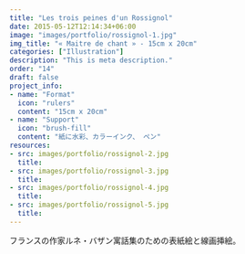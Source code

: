 ```yaml
---
title: "Les trois peines d'un Rossignol"
date: 2015-05-12T12:14:34+06:00
image: "images/portfolio/rossignol-1.jpg"
img_title: "« Maitre de chant » - 15cm x 20cm"
categories: ["Illustration"]
description: "This is meta description."
order: "14"
draft: false
project_info:
- name: "Format"
  icon: "rulers"
  content: "15cm x 20cm"
- name: "Support"
  icon: "brush-fill"
  content: "紙に水彩、カラーインク、 ペン"
resources:
- src: images/portfolio/rossignol-2.jpg
  title:
- src: images/portfolio/rossignol-3.jpg
  title:
- src: images/portfolio/rossignol-4.jpg
  title:
- src: images/portfolio/rossignol-5.jpg
  title:
---
```

フランスの作家ルネ・バザン寓話集のための表紙絵と線画挿絵。
